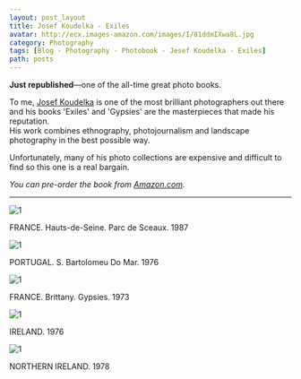 ```yaml
---
layout: post_layout
title: Josef Koudelka - Exiles
avatar: http://ecx.images-amazon.com/images/I/81ddmIXwa8L.jpg
category: Photography
tags: [Blog - Photography - Photobook - Jesef Koudelka - Exiles]
path: posts
---
```


**Just republished**—one of the all-time great photo books.  
  
To me, [Josef Koudelka](http://www.magnumphotos.com/C.aspx?VP3=CMS3&VF=MAGO31_10_VForm&ERID=24KL535C7T) is one of the most brilliant photographers out there and his books 'Exiles' and 'Gypsies' are the masterpieces that made his reputation.  
His work combines ethnography, photojournalism and landscape photography in the best possible way.

Unfortunately, many of his photo collections are expensive and difficult to find so this one is a real bargain.

*You can pre-order the book from [Amazon.com](http://www.amazon.com/Josef-Koudelka-Exiles-Czeslaw-Milosz/dp/1597112690/ "Josef Koudelka: Exiles Hardcover").*
- - -

![1](https://www.magnumphotos.com/CorexDoc/MAG/Media/TR2/2/1/8/6/PAR65507.jpg "koudelka") 
<p class="image-caption">FRANCE. Hauts-de-Seine. Parc de Sceaux. 1987

![1](https://www.magnumphotos.com/CorexDoc/MAG/Media/TR2/9/2/d/a/PAR65592.jpg "koudelka")
<p class="image-caption">PORTUGAL. S. Bartolomeu Do Mar. 1976</p>

![1](https://www.magnumphotos.com/CorexDoc/MAG/Media/TR2/8/6/f/c/PAR65541.jpg "koudelka")
<p class="image-caption">FRANCE. Brittany. Gypsies. 1973</p>

![1](http://38.media.tumblr.com/38785e3036921fcaa3e310336ff487dc/tumblr_n06oqicYzo1qaihw2o1_1280.jpg "koudelka")
<p class="image-caption">IRELAND. 1976</p>

![1](https://www.magnumphotos.com/CorexDoc/MAG/Media/TR2/8/2/f/a/PAR65558.jpg "koudelka")
<p class="image-caption">NORTHERN IRELAND. 1978</p>

